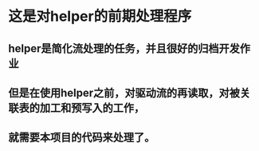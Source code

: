 # 这是对helper的前期处理程序

## helper是简化流处理的任务，并且很好的归档开发作业
## 但是在使用helper之前，对驱动流的再读取，对被关联表的加工和预写入的工作，
## 就需要本项目的代码来处理了。

